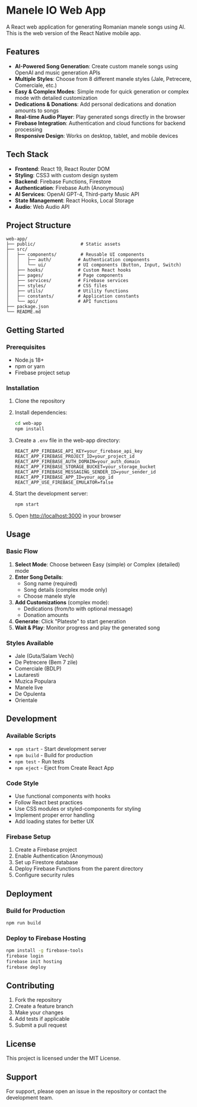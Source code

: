 # Manele IO Web App

A React web application for generating Romanian manele songs using AI. This is the web version of the React Native mobile app.

## Features

- **AI-Powered Song Generation**: Create custom manele songs using OpenAI and music generation APIs
- **Multiple Styles**: Choose from 8 different manele styles (Jale, Petrecere, Comerciale, etc.)
- **Easy & Complex Modes**: Simple mode for quick generation or complex mode with detailed customization
- **Dedications & Donations**: Add personal dedications and donation amounts to songs
- **Real-time Audio Player**: Play generated songs directly in the browser
- **Firebase Integration**: Authentication and cloud functions for backend processing
- **Responsive Design**: Works on desktop, tablet, and mobile devices

## Tech Stack

- **Frontend**: React 19, React Router DOM
- **Styling**: CSS3 with custom design system
- **Backend**: Firebase Functions, Firestore
- **Authentication**: Firebase Auth (Anonymous)
- **AI Services**: OpenAI GPT-4, Third-party Music API
- **State Management**: React Hooks, Local Storage
- **Audio**: Web Audio API

## Project Structure

```
web-app/
├── public/                 # Static assets
├── src/
│   ├── components/         # Reusable UI components
│   │   ├── auth/          # Authentication components
│   │   └── ui/            # UI components (Button, Input, Switch)
│   ├── hooks/             # Custom React hooks
│   ├── pages/             # Page components
│   ├── services/          # Firebase services
│   ├── styles/            # CSS files
│   ├── utils/             # Utility functions
│   ├── constants/         # Application constants
│   └── api/               # API functions
├── package.json
└── README.md
```

## Getting Started

### Prerequisites

- Node.js 18+ 
- npm or yarn
- Firebase project setup

### Installation

1. Clone the repository
2. Install dependencies:
   ```bash
   cd web-app
   npm install
   ```

3. Create a `.env` file in the web-app directory:
   ```env
   REACT_APP_FIREBASE_API_KEY=your_firebase_api_key
   REACT_APP_FIREBASE_PROJECT_ID=your_project_id
   REACT_APP_FIREBASE_AUTH_DOMAIN=your_auth_domain
   REACT_APP_FIREBASE_STORAGE_BUCKET=your_storage_bucket
   REACT_APP_FIREBASE_MESSAGING_SENDER_ID=your_sender_id
   REACT_APP_FIREBASE_APP_ID=your_app_id
   REACT_APP_USE_FIREBASE_EMULATOR=false
   ```

4. Start the development server:
   ```bash
   npm start
   ```

5. Open [http://localhost:3000](http://localhost:3000) in your browser

## Usage

### Basic Flow

1. **Select Mode**: Choose between Easy (simple) or Complex (detailed) mode
2. **Enter Song Details**: 
   - Song name (required)
   - Song details (complex mode only)
   - Choose manele style
3. **Add Customizations** (complex mode):
   - Dedications (from/to with optional message)
   - Donation amounts
4. **Generate**: Click "Plateste" to start generation
5. **Wait & Play**: Monitor progress and play the generated song

### Styles Available

- Jale (Guta/Salam Vechi)
- De Petrecere (Bem 7 zile)
- Comerciale (BDLP)
- Lautaresti
- Muzica Populara
- Manele live
- De Opulenta
- Orientale

## Development

### Available Scripts

- `npm start` - Start development server
- `npm build` - Build for production
- `npm test` - Run tests
- `npm eject` - Eject from Create React App

### Code Style

- Use functional components with hooks
- Follow React best practices
- Use CSS modules or styled-components for styling
- Implement proper error handling
- Add loading states for better UX

### Firebase Setup

1. Create a Firebase project
2. Enable Authentication (Anonymous)
3. Set up Firestore database
4. Deploy Firebase Functions from the parent directory
5. Configure security rules

## Deployment

### Build for Production

```bash
npm run build
```

### Deploy to Firebase Hosting

```bash
npm install -g firebase-tools
firebase login
firebase init hosting
firebase deploy
```

## Contributing

1. Fork the repository
2. Create a feature branch
3. Make your changes
4. Add tests if applicable
5. Submit a pull request

## License

This project is licensed under the MIT License.

## Support

For support, please open an issue in the repository or contact the development team.
